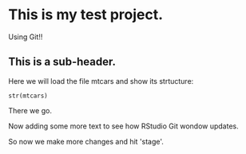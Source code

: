 # This is my test project.

Using Git!!

## This is a sub-header.
Here we will load the file mtcars and show its strtucture:
```{r}
str(mtcars)
```

There we go.

Now adding some more text to see how RStudio Git wondow updates.

So now we make more changes and hit 'stage'.
